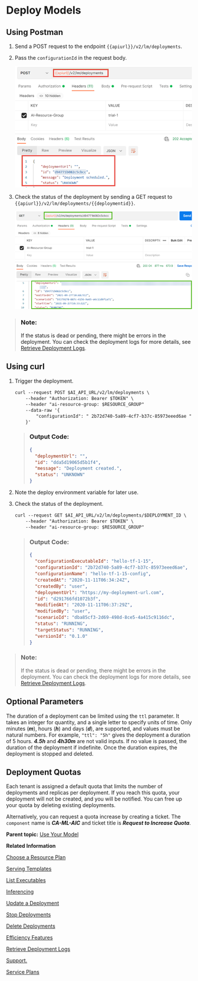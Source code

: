 <!-- loiodd16e8ef75654dde831e7b812688e4fa -->

# Deploy Models



<a name="loiodd16e8ef75654dde831e7b812688e4fa__section_wwg_g4s_vnb"/>

## Using Postman

1.  Send a POST request to the endpoint `{{apiurl}}/v2/lm/deployments`.

2.  Pass the `configurationId` in the request body.

    ![Postman screenshot deploy models](images/Image_AI_Core_Deploy_Models_39f1754.png)

3.  Check the status of the deployment by sending a GET request to `{{apiurl}}/v2/lm/deployments/{{deploymentid}}`.

    ![](images/Get_Deployment_Status_550a582.png)


> ### Note:  
> If the status is dead or pending, there might be errors in the deployment. You can check the deployment logs for more details, see [Retrieve Deployment Logs](retrieve-deployment-logs-4c86b88.md).



<a name="loiodd16e8ef75654dde831e7b812688e4fa__section_wvn_3h4_apb"/>

## Using curl

1.  Trigger the deployment.

    ```
    curl --request POST $AI_API_URL/v2/lm/deployments \
        --header "Authorization: Bearer $TOKEN" \
        --header "ai-resource-group: $RESOURCE_GROUP"
        --data-raw '{
            "configurationId": " 2b72d740-5a89-4cf7-b37c-85973eeed6ae "
        }'
    
    ```

    > ### Output Code:  
    > ```json
    > {
    >   "deploymentUrl": "",
    >   "id": "dda5d19065d5b1f4",
    >   "message": "Deployment created.",
    >   "status": "UNKNOWN"
    > }
    > ```

2.  Note the deploy environment variable for later use.
3.  Check the status of the deployment.

    ```
    curl --request GET $AI_API_URL/v2/lm/deployments/$DEPLOYMENT_ID \
        --header "Authorization: Bearer $TOKEN" \
        --header "ai-resource-group: $RESOURCE_GROUP"   
    ```

    > ### Output Code:  
    > ```json
    > {
    >   "configurationExecutableId": "hello-tf-1-15",
    >   "configurationId": "2b72d740-5a89-4cf7-b37c-85973eeed6ae",
    >   "configurationName": "hello-tf-1-15-config",
    >   "createdAt": "2020-11-11T06:34:24Z",
    >   "createdBy": "user",
    >   "deploymentUrl": "https://my-deployment-url.com",
    >   "id": "d291766fd1072b3f",
    >   "modifiedAt": "2020-11-11T06:37:29Z",
    >   "modifiedBy": "user",
    >   "scenarioId": "dba85cf3-2d69-498d-8ce5-4a415c9116dc",
    >   "status": "RUNNING",
    >   "targetStatus": "RUNNING",
    >   "versionId": "0.1.0"
    > }
    > ```


> ### Note:  
> If the status is dead or pending, there might be errors in the deployment. You can check the deployment logs for more details, see [Retrieve Deployment Logs](retrieve-deployment-logs-4c86b88.md).



<a name="loiodd16e8ef75654dde831e7b812688e4fa__section_zsf_4c2_1vb"/>

## Optional Parameters

The duration of a deployment can be limited using the `ttl` parameter. It takes an integer for quantity, and a single letter to specify units of time. Only minutes \(***m***\), hours \(***h***\) and days \(***d***\), are supported, and values must be natural numbers. For example, `"ttl": "5h"` gives the deployment a duration of 5 hours. ***4.5h*** and ***4h30m*** are not valid inputs. If no value is passed, the duration of the deployment if indefinite. Once the duration expires, the deployment is stopped and deleted.



<a name="loiodd16e8ef75654dde831e7b812688e4fa__section_w5l_cf2_1vb"/>

## Deployment Quotas

Each tenant is assigned a default quota that limits the number of deployments and replicas per deployment. If you reach this quota, your deployment will not be created, and you will be notified. You can free up your quota by deleting existing deployments.

Alternatively, you can request a quota increase by creating a ticket. The `component` name is ***CA-ML-AIC*** and ticket title is ***Request to Increase Quota***.

**Parent topic:** [Use Your Model](use-your-model-7f93e8f.md "You deploy your AI learning model to run inferences against it.")

**Related Information**  


[Choose a Resource Plan](choose-a-resource-plan-8deca74.md "You can configure SAP AI Core to use different infrastructure resources for different tasks, based on demand. SAP AI Core provides several preconfigured infrastructure bundles called “resource plans” for this purpose.")

[Serving Templates](serving-templates-20a8667.md "You use serving templates to manage your serving instances at the level of the main tenant. Serving templates define how a model is to be deployed.")

[List Executables](list-executables-6af8e60.md "An executable is a template that is instantiated for a purpose, such as training a model or creating a deployment. You can list all of the executables in a resource group and get details of specific executables from a resource group. Serving templates are mapped to deployment executables.")

[Inferencing](inferencing-e348ecf.md "")

[Update a Deployment](update-a-deployment-9789ddd.md "")

[Stop Deployments](stop-deployments-b7d2577.md " ")

[Delete Deployments](delete-deployments-0193d17.md " ")

[Efficiency Features](efficiency-features-9fad26a.md "Discover features of the SAP AI Core runtime that improve efficiency and help manage resource consumption.")

[Retrieve Deployment Logs](retrieve-deployment-logs-4c86b88.md "Information about API processing and metrics, are stored and accessed in the deployment and execution logs.")

[Support.](https://itsm.services.sap/itsupport)

[Service Plans](service-plans-c7244c6.md "The SAP AI Core service plan you choose determines pricing, conditions of use, resources, available services, and hosts.")

